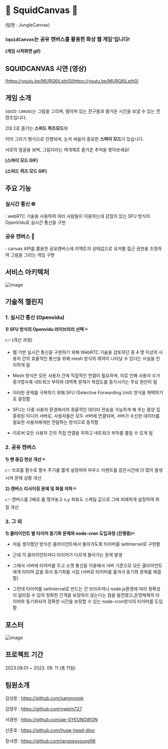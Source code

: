# 🦑 SquidCanvas 🦑
(팀명 : JungleCanvas)

### `SquidCanvas`는 공유 캔버스를 활용한 화상 웹 게임'입니다!

**(게임 시작화면 gif)**


## SQUIDCANVAS 시연 (영상)
[https://youtu.be/MURQ6iLsth0](https://youtu.be/MURQ6iLsth0)


## 게임 소개
`SQUID CANVAS`는 그림을 그리며, 떨어져 있는 친구들과 즐거운 시간을 보낼 수 있는 컨텐츠입니다. 

2대 2로 즐기는 **스피드 퀴즈모드**와 

이어 그리기 형식으로 진행되며, 눈치 싸움이 중요한 **스파이 모드**가 있습니다. 

서로의 얼굴을 보며, 그림이라는 매개체로 즐거운 추억을 쌓아보세요!

**(스파이 모드 GIF)**

**(스피드 퀴즈 모드 GIF)**


## 주요 기능
 
### 실시간 통신 🌐
: webRTC 기술을 사용하여 여러 사람들이 이용하는데 강점이 있는 SFU 방식의 OpenVidu로 실시간 통신을 구현

### 공유 캔버스 🎨
: canvas API를 활용한 공유캔버스에 리액트의 상태값으로 유저별 접근 권한을 조정하여 그림을 그리는 게임 구현

## 서비스 아키텍처
![image](https://github.com/JUNGLE-RED-TEAM3/JungleCanvas/assets/129301830/3b19f977-f84b-4b13-8314-e3bdbbbf8a42)



## 기술적 챌린지
### 1. 실시간 통신 (Openvidu) 
**1) SFU 방식의 Openvidu 라이브러리 선택 💦**

👉 (개선 과정)
- 웹 기반 실시간 통신을 구현하기 위해 WebRTC 기술을 검토하던 중 4 명 이상의 사용자 간의 효율적인 통신을 위해 mesh 방식의 제약이 나타날 수 있다는 사실을 인지하게 됨

- Mesh 방식은 모든 사용자 간에 직접적인 연결이 필요하며, 이로 인해 사용자 수가 증가할수록 네트워크 부하와 대역폭 문제가 복잡도를 증가시키는 주요 원인이 됨

- 이러한 문제를 극복하기 위해 SFU (Selective Forwarding Unit) 방식을 채택하기로 결정함

- SFU는 다중 사용자 환경에서의 효율적인 데이터 전송을 가능하게 해 주는 중앙 집중화된 미디어 서버로, 사용자들은 모두 서버에 연결되며, 서버가 수신한 데이터를 필요한 사용자에게만 전달하는 방식으로 동작함

- 이로써 모든 사용자 간의 직접 연결을 피하고 네트워크 부하를 줄일 수 있게 됨

### 2. 공유 캔버스
**1) 펜 끊김 현상 개선 💦**

👉 쓰로틀 함수로 함수 주기를 짧게 설정하여 마우스 이벤트를 같은시간에 더 많이 발생시켜 문제 상황 개선

**2) 캔버스 리사이징 문제 및 화질 저하 💦**

👉 캔버스를 2배로 줌 땡겨놓고 x,y 좌표도 스케일 값으로 그에 비례하게 설정하여 화질 개선

### 3. 그 외

**1) 클라이언트 별 타이머 동기화 문제와 node-cron 도입과정 (진행중)💦**

- 처음 생각했던 방식은 클라이언트에서 돌아가도록  타이머를 setIntervel로 구현함

- 근데 각 클라이언트마다 타이머가 다르게 돌아가는 문제 발생

- 그래서 서버에 타이머를 두고 소켓 통신을 이용해서 서버 기준으로 모든 클라이언트에게 타이머 값을 줘서 동기화를 시킴 (서버로 타이머를 옮겨서 동기화 문제를 해결함)

- 그런데 타이머를 setInterval로 만드는 건 브라우저나 node.js환경에 따라 정확성이 달라질 수 있어 정확한 간격을 보장하지 않는다는 점을 발견했고,운영체제의 타이머와 동기화되어 정확한 시간을 보장할 수 있는 node-cron방식의 타이머를 도입함

## 포스터
![image](https://github.com/JUNGLE-RED-TEAM3/JungleCanvas/assets/129301830/620f84b4-a208-4e15-83b4-b64e18e101d5)


## 프로젝트 기간
2023.08.01 ~ 2023. 08. 11 (총 11일)

## 팀원소개
김상윤 : https://github.com/sangyoonk

김영우 : https://github.com/ywkim727

서경원 : https://github.com/ae-GYEONGWON

신준호 : https://github.com/huge-head-dino

장서영 : https://github.com/jangseoyoung98
